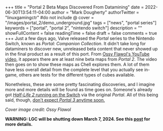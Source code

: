 +++
title = "Portal 2 Beta Maps Discovered From Datamining"
date = 2022-06-30T13:54:11-04:00
author = "Mark Dougherty"
authorTwitter = "linuxgamingctr" #do not include @
cover = "/images/portal_2/demo_underground.jpg"
tags = ["news", "portal series"]
keywords = ["portal", "portal 2", "nintendo switch"]
description = ""
showFullContent = false
readingTime = false
draft = false
comments = true
+++
Just a few days ago, Valve released the *Portal* series to the Nintendo Switch, known as *Portal: Companion Collection*. It didn't take long for dataminers to discover new, unreleased beta content that never showed up in the final product as a result of this port. From [Ossy Flawol's YouTube video](https://youtu.be/p5kAcIx6mDk), it appears there are at least nine beta maps from *Portal 2*. The video then goes on to show these maps as Chell explores them. A lot of them have less overall detail from the complete level that you actually see in-game, others are tests for the different types of cubes available.

Nonetheless, these are some pretty fascinating discoveries, and I imagine more and more details will be found as time goes on. Someone's already got [*Half-Life 2* running on the Switch](https://www.thegamer.com/switch-modder-gets-half-life-2-running-via-portal/) via the original *Portal*. All of this being said, though, [don't expect *Portal 3* anytime soon.](https://linuxgamingcentral.com/posts/portal-3-wont-happen/)

*Cover image credit: Ossy Flawol*

**WARNING: LGC will be shutting down March 7, 2024. See this [post](https://linuxgamingcentral.com/posts/the-end-of-lgc/) for more details.**
